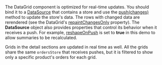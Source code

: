 The DataGrid component is optimized for real-time updates. You should bind it to a [DataSource](/Documentation/ApiReference/Data_Layer/DataSource/) that contains a store and use the [push(changes)](/Documentation/ApiReference/Data_Layer/ArrayStore/Methods/#pushchanges) method to update the store's data. The rows with changed data are rerendered (see the DataGrid's [repaintChangesOnly](/Documentation/ApiReference/UI_Components/dxDataGrid/Configuration/#repaintChangesOnly) property). The **DataSource** object also provides properties that control its behavior when it receives a push. For example, [reshapeOnPush](/Documentation/ApiReference/Data_Layer/DataSource/Configuration/#reshapeOnPush) is set to **true** in this demo to allow summaries to be recalculated.
<!--split-->
 
Grids in the detail sections are updated in real time as well. All the grids share the same `ordersStore` that receives pushes, but it is filtered to show only a specific product's orders for each grid.